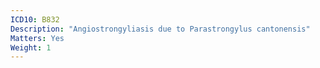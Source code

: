 ```yaml
---
ICD10: B832
Description: "Angiostrongyliasis due to Parastrongylus cantonensis"
Matters: Yes
Weight: 1
---
```


